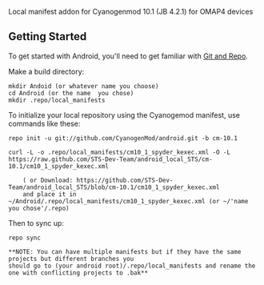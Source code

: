 Local manifest addon for Cyanogenmod 10.1 (JB 4.2.1) for OMAP4 devices

Getting Started
---------------

To get started with Android, you'll need to get
familiar with [Git and Repo](http://source.android.com/download/using-repo).

Make a build directory:

	mkdir Andoid (or whatever name you choose)
	cd Android (or the name  you chose)
	mkdir .repo/local_manifests

To initialize your local repository using the Cyanogemod manifest, use commands like these:

    repo init -u git://github.com/CyanogenMod/android.git -b cm-10.1
    
    curl -L -o .repo/local_manifests/cm10_1_spyder_kexec.xml -O -L https://raw.github.com/STS-Dev-Team/android_local_STS/cm-10.1/cm10_1_spyder_kexec.xml

    	( or Download: https://github.com/STS-Dev-Team/android_local_STS/blob/cm-10.1/cm10_1_spyder_kexec.xml
		and place it in ~/Android/.repo/local_manifests/cm10_1_spyder_kexec.xml (or ~/'name you chose'/.repo)

Then to sync up:

    repo sync

    **NOTE: You can have multiple manifests but if they have the same projects but different branches you
    should go to (your android root)/.repo/local_manifests and rename the one with conflicting projects to .bak**
